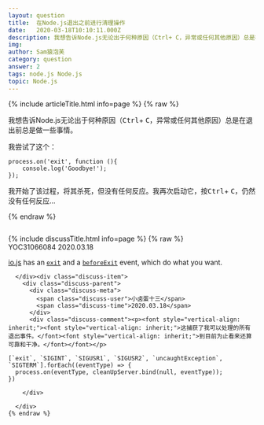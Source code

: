 ```yaml
---
layout: question
title:  在Node.js退出之前进行清理操作
date:   2020-03-18T10:10:11.000Z
description: 我想告诉Node.js无论出于何种原因（Ctrl+ C，异常或任何其他原因）总是在退出前总是做一些事情。我尝试了这个：process.on('ex...
img: 
author: Sam猿泡芙
category: question
answer: 2
tags: node.js Node.js
topic: Node.js
---
```

<div class="article-root">
  <div class="article">
    {% include articleTitle.html info=page %}
    {% raw %}
    <div class="article-content"><p><font style="vertical-align: inherit;"><font style="vertical-align: inherit;">我想告诉Node.js无论出于何种原因（</font></font><kbd>Ctrl</kbd><font style="vertical-align: inherit;"><font style="vertical-align: inherit;">+ </font></font><kbd>C</kbd><font style="vertical-align: inherit;"><font style="vertical-align: inherit;">，异常或任何其他原因）</font><font style="vertical-align: inherit;">总是在退出前总是做一些事情</font><font style="vertical-align: inherit;">。</font></font></p>

<p><font style="vertical-align: inherit;"><font style="vertical-align: inherit;">我尝试了这个：</font></font></p>

<pre class="lang-js prettyprint-override"><code>process.on('exit', function (){<font></font>
    console.log('Goodbye!');<font></font>
});<font></font>
</code></pre>

<p><font style="vertical-align: inherit;"><font style="vertical-align: inherit;">我开始了该过程，将其杀死，但没有任何反应。</font><font style="vertical-align: inherit;">我再次启动它，按</font></font><kbd>Ctrl</kbd><font style="vertical-align: inherit;"><font style="vertical-align: inherit;">+ </font></font><kbd>C</kbd><font style="vertical-align: inherit;"><font style="vertical-align: inherit;">，仍然没有任何反应...</font></font></p></div>
    {% endraw %}
  </div>
  <p style="height: 0;width:0;overflow: hidden;"> 第2135篇《在Node.js退出之前进行清理操作》来自Winter(https://github.com/aiyld/aiyld.github.io)的站点</p>
  <div class="discuss-wrapper">
    {% include discussTitle.html info=page %}
    {% raw %}
    <div class="discuss-item">
        <div class="discuss-parent">
          <div class="discuss-meta">
            <span class="discuss-user">YOC31066084</span>
            <span class="discuss-time">2020.03.18</span>
          </div>
          <div class="discuss-comment"><p><a href="https://iojs.org/" rel="nofollow">io.js</a> has an <a href="https://iojs.org/api/process.html#process_event_exit" rel="nofollow"><code>exit</code></a> and a <a href="https://iojs.org/api/process.html#process_event_beforeexit" rel="nofollow"><code>beforeExit</code></a> event, which do what you want.</p></div>
        </div>
        
      </div><div class="discuss-item">
        <div class="discuss-parent">
          <div class="discuss-meta">
            <span class="discuss-user">小卤蛋十三</span>
            <span class="discuss-time">2020.03.18</span>
          </div>
          <div class="discuss-comment"><p><font style="vertical-align: inherit;"><font style="vertical-align: inherit;">这捕获了我可以处理的所有退出事件。</font><font style="vertical-align: inherit;">到目前为止看来还算可靠和干净。</font></font></p>

<pre><code>[`exit`, `SIGINT`, `SIGUSR1`, `SIGUSR2`, `uncaughtException`, `SIGTERM`].forEach((eventType) =&gt; {<font></font>
  process.on(eventType, cleanUpServer.bind(null, eventType));<font></font>
})<font></font>
</code></pre></div>
        </div>
        
      </div>
    {% endraw %}
  </div>
<div>
